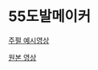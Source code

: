 # 55도발메이커
[주펄 예시영상](https://www.youtube.com/watch?v=gqM14NjM16g)

[원본 영상](https://www.youtube.com/watch?v=KGQEnx67lsU)

